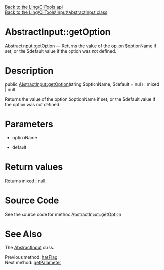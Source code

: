 [Back to the Ling/CliTools api](https://github.com/lingtalfi/CliTools/blob/master/doc/api/Ling/CliTools.md)<br>
[Back to the Ling\CliTools\Input\AbstractInput class](https://github.com/lingtalfi/CliTools/blob/master/doc/api/Ling/CliTools/Input/AbstractInput.md)


AbstractInput::getOption
================



AbstractInput::getOption — Returns the value of the option $optionName if set, or the $default value if the option was not defined.




Description
================


public [AbstractInput::getOption](https://github.com/lingtalfi/CliTools/blob/master/doc/api/Ling/CliTools/Input/AbstractInput/getOption.md)(string $optionName, $default = null) : mixed | null




Returns the value of the option $optionName if set, or the $default value if the option was not defined.




Parameters
================


- optionName

    

- default

    


Return values
================

Returns mixed | null.








Source Code
===========
See the source code for method [AbstractInput::getOption](https://github.com/lingtalfi/CliTools/blob/master/Input/AbstractInput.php#L73-L79)


See Also
================

The [AbstractInput](https://github.com/lingtalfi/CliTools/blob/master/doc/api/Ling/CliTools/Input/AbstractInput.md) class.

Previous method: [hasFlag](https://github.com/lingtalfi/CliTools/blob/master/doc/api/Ling/CliTools/Input/AbstractInput/hasFlag.md)<br>Next method: [getParameter](https://github.com/lingtalfi/CliTools/blob/master/doc/api/Ling/CliTools/Input/AbstractInput/getParameter.md)<br>

